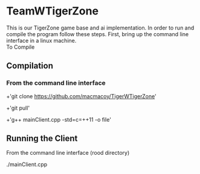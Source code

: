 # TeamWTigerZone

This is our TigerZone game base and ai implementation.  In order to run and compile the program follow these steps.  First, bring up the command line interface in a linux machine.  
To Compile

## Compilation

### From the command line interface

+'git clone https://github.com/macmacoy/TigerWTigerZone'

+'git pull'

+'g++ mainClient.cpp -std=c=++11 -o file'

## Running the Client

From the command line interface (rood directory)

./mainClient.cpp
